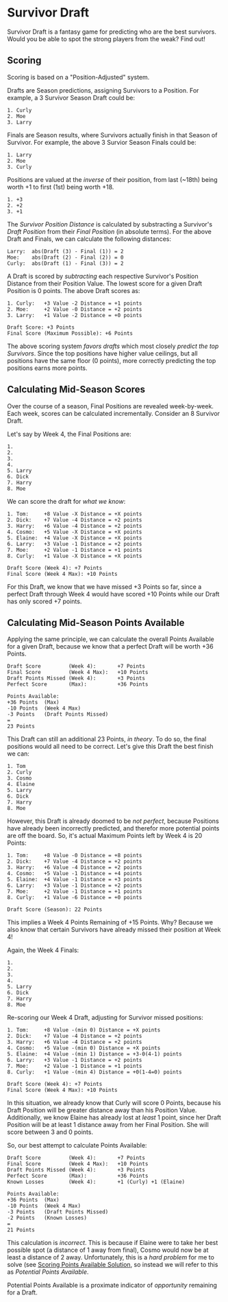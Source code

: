 # Survivor Draft

Survivor Draft is a fantasy game for predicting who are the best survivors. Would you be able to spot the strong players from the weak? Find out!

## Scoring

Scoring is based on a "Position-Adjusted" system.

Drafts are Season predictions, assigning Survivors to a Position. For example, a 3 Survivor Season Draft could be:

```
1. Curly
2. Moe
3. Larry
```

Finals are Season results, where Survivors actually finish in that Season of Survivor. For example, the above 3 Survior Season Finals could be:

```
1. Larry
2. Moe
3. Curly
```

Positions are valued at the _inverse_ of their position, from last (~18th) being worth +1 to first (1st) being worth +18.

```
1. +3
2. +2
3. +1
```

The _Survivor Position Distance_ is calculated by substracting a Survivor's _Draft Position_ from their _Final Position_ (in absolute terms). For the above Draft and Finals, we can calculate the following distances:

```
Larry:  abs(Draft (3) - Final (1)) = 2
Moe:    abs(Draft (2) - Final (2)) = 0 
Curly:  abs(Draft (1) - Final (3)) = 2
```

A Draft is scored by _subtracting_ each respective Survivor's Position Distance from their Position Value. The lowest score for a given Draft Position is 0 points. The above Draft scores as:

```
1. Curly:   +3 Value -2 Distance = +1 points
2. Moe:     +2 Value -0 Distance = +2 points
3. Larry:   +1 Value -2 Distance = +0 points

Draft Score: +3 Points
Final Score (Maximum Possible): +6 Points
```

The above scoring system _favors drafts_ which most closely _predict the top Survivors_. Since the top positions have higher value ceilings, but all positions have the same floor (0 points), more correctly predicting the top positions earns more points.


## Calculating Mid-Season Scores

Over the course of a season, Final Positions are revealed week-by-week. Each week, scores can be calculated incrementally. Consider an 8 Survivor Draft.


Let's say by Week 4, the Final Positions are:

```
1.
2.
3.
4.
5. Larry
6. Dick
7. Harry
8. Moe
```

We can score the draft for _what we know_:

```
1. Tom:     +8 Value -X Distance = +X points 
2. Dick:    +7 Value -4 Distance = +2 points 
3. Harry:   +6 Value -4 Distance = +2 points
4. Cosmo:   +5 Value -X Distance = +X points
5. Elaine:  +4 Value -X Distance = +X points
6. Larry:   +3 Value -1 Distance = +2 points
7. Moe:     +2 Value -1 Distance = +1 points
8. Curly:   +1 Value -X Distance = +X points 

Draft Score (Week 4): +7 Points
Final Score (Week 4 Max): +10 Points
```

For this Draft, we know that we have missed +3 Points so far, since a perfect Draft through Week 4 would have scored +10 Points while our Draft has only scored +7 points.

## Calculating Mid-Season Points Available

Applying the same principle, we can calculate the overall Points Available for a given Draft, because we know that a perfect Draft will be worth +36 Points.

```
Draft Score         (Week 4):       +7 Points
Final Score         (Week 4 Max):   +10 Points
Draft Points Missed (Week 4):       +3 Points
Perfect Score       (Max):          +36 Points

Points Available: 
+36 Points  (Max) 
-10 Points  (Week 4 Max) 
-3 Points   (Draft Points Missed) 
= 
23 Points
```

This Draft can still an additional 23 Points, _in theory_. To do so, the final positions would all need to be correct. Let's give this Draft the best finish we can:

```
1. Tom
2. Curly
3. Cosmo
4. Elaine
5. Larry
6. Dick
7. Harry
8. Moe
```

However, this Draft is already doomed to be _not perfect_, because Positions have already been incorrectly predicted, and therefor more potential points are off the board. So, it's actual Maximum Points left by Week 4 is 20 Points:

```
1. Tom:     +8 Value -0 Distance = +8 points 
2. Dick:    +7 Value -4 Distance = +2 points 
3. Harry:   +6 Value -4 Distance = +2 points
4. Cosmo:   +5 Value -1 Distance = +4 points
5. Elaine:  +4 Value -1 Distance = +3 points
6. Larry:   +3 Value -1 Distance = +2 points
7. Moe:     +2 Value -1 Distance = +1 points
8. Curly:   +1 Value -6 Distance = +0 points 

Draft Score (Season): 22 Points
```

This implies a Week 4 Points Remaining of +15 Points. Why? Because we also know that certain Survivors have already missed their position at Week 4!

Again, the Week 4 Finals:
```
1.
2.
3.
4.
5. Larry
6. Dick
7. Harry
8. Moe
```

Re-scoring our Week 4 Draft, adjusting for Survivor missed positions:

```
1. Tom:     +8 Value -(min 0) Distance = +X points 
2. Dick:    +7 Value -4 Distance = +2 points 
3. Harry:   +6 Value -4 Distance = +2 points
4. Cosmo:   +5 Value -(min 0) Distance = +X points
5. Elaine:  +4 Value -(min 1) Distance = +3-0(4-1) points
6. Larry:   +3 Value -1 Distance = +2 points
7. Moe:     +2 Value -1 Distance = +1 points
8. Curly:   +1 Value -(min 4) Distance = +0(1-4=0) points 

Draft Score (Week 4): +7 Points
Final Score (Week 4 Max): +10 Points
```

In this situation, we already know that Curly will score 0 Points, because his Draft Position will be greater distance away than his Position Value. Additionally, we know Elaine has already lost at _least_ 1 point, since her Draft Position will be at least 1 distance away from her Final Position. She will score between 3 and 0 points.

So, our best attempt to calculate Points Available:


```
Draft Score         (Week 4):       +7 Points
Final Score         (Week 4 Max):   +10 Points
Draft Points Missed (Week 4):       +3 Points
Perfect Score       (Max):          +36 Points
Known Losses        (Week 4):       +1 (Curly) +1 (Elaine)

Points Available: 
+36 Points  (Max) 
-10 Points  (Week 4 Max) 
-3 Points   (Draft Points Missed) 
-2 Points   (Known Losses)
= 
21 Points
```

This calculation is _incorrect_. This is because if Elaine were to take her best possible spot (a distance of 1 away from final), Cosmo would now be at least a distance of 2 away. Unfortunately, this is a _hard problem_ for me to solve (see [Scoring Points Available Solution](./scoring-points-available.md), so instead we will refer to this as _Potential Points Available_.

Potential Points Available is a proximate indicator of _opportunity_ remaining for a Draft.

